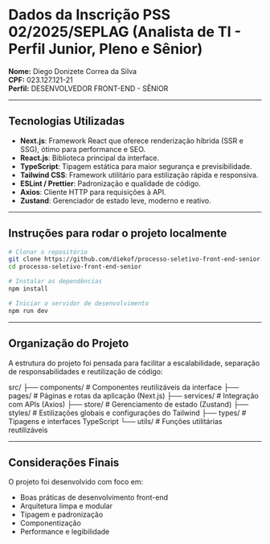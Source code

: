 # Dados da Inscrição PSS 02/2025/SEPLAG (Analista de TI - Perfil Junior, Pleno e Sênior)

**Nome:** Diego Donizete Correa da Silva  
**CPF:** 023.127.121-21  
**Perfil:** DESENVOLVEDOR FRONT-END - SÊNIOR  

---

## Tecnologias Utilizadas

- **Next.js**: Framework React que oferece renderização híbrida (SSR e SSG), ótimo para performance e SEO.
- **React.js**: Biblioteca principal da interface.
- **TypeScript**: Tipagem estática para maior segurança e previsibilidade.
- **Tailwind CSS**: Framework utilitário para estilização rápida e responsiva.
- **ESLint / Prettier**: Padronização e qualidade de código.
- **Axios**: Cliente HTTP para requisições à API.
- **Zustand**: Gerenciador de estado leve, moderno e reativo.

---

## Instruções para rodar o projeto localmente

```bash
# Clonar o repositório
git clone https://github.com/diekof/processo-seletivo-front-end-senior.git
cd processo-seletivo-front-end-senior

# Instalar as dependências
npm install

# Iniciar o servidor de desenvolvimento
npm run dev

```
---

## Organização do Projeto
A estrutura do projeto foi pensada para facilitar a escalabilidade, separação de responsabilidades e reutilização de código:

src/
├── components/         # Componentes reutilizáveis da interface
├── pages/              # Páginas e rotas da aplicação (Next.js)
├── services/           # Integração com APIs (Axios)
├── store/              # Gerenciamento de estado (Zustand)
├── styles/             # Estilizações globais e configurações do Tailwind
├── types/              # Tipagens e interfaces TypeScript
└── utils/              # Funções utilitárias reutilizáveis

---

## Considerações Finais

O projeto foi desenvolvido com foco em:

- Boas práticas de desenvolvimento front-end
- Arquitetura limpa e modular
- Tipagem e padronização
- Componentização
- Performance e legibilidade
